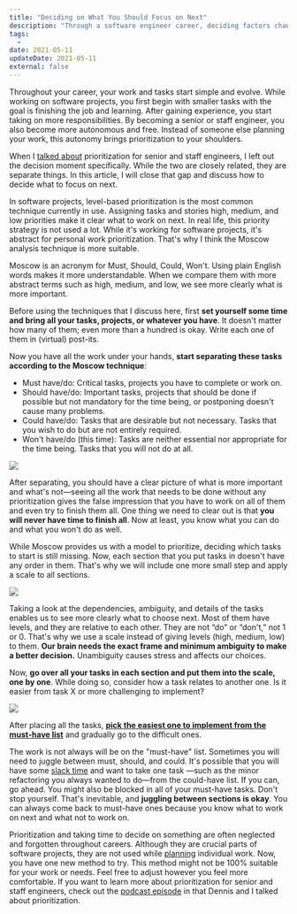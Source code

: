 ```yaml
---
title: "Deciding on What You Should Focus on Next"
description: "Through a software engineer career, deciding factors change, and we forget how to decide and focus on one thing. What you need to do is sit and prioritize."
tags:
  -
date: 2021-05-11
updateDate: 2021-05-11
external: false
---
```


Throughout your career, your work and tasks start simple and evolve. While working on software projects, you first begin with smaller tasks with the goal is finishing the job and learning. After gaining experience, you start taking on more responsibilities. By becoming a senior or staff engineer, you also become more autonomous and free. Instead of someone else planning your work, this autonomy brings prioritization to your shoulders.

When I [talked about](/prioritization-skills-for-senior-and-staff-software-engineers/) prioritization for senior and staff engineers, I left out the decision moment specifically. While the two are closely related, they are separate things. In this article, I will close that gap and discuss how to decide what to focus on next.

In software projects, level-based prioritization is the most common technique currently in use. Assigning tasks and stories high, medium, and low priorities make it clear what to work on next. In real life, this priority strategy is not used a lot. While it's working for software projects, it's abstract for personal work prioritization. That's why I think the Moscow analysis technique is more suitable.

Moscow is an acronym for Must, Should, Could, Won't. Using plain English words makes it more understandable. When we compare them with more abstract terms such as high, medium, and low, we see more clearly what is more important.

Before using the techniques that I discuss here, first **set yourself some time and bring all your tasks, projects, or whatever you have**. It doesn't matter how many of them; even more than a hundred is okay. Write each one of them in (virtual) post-its.

Now you have all the work under your hands, **start separating these tasks according to the Moscow technique**:

- Must have/do: Critical tasks, projects you have to complete or work on.
- Should have/do: Important tasks, projects that should be done if possible but not mandatory for the time being, or postponing doesn't cause many problems.
- Could have/do: Tasks that are desirable but not necessary. Tasks that you wish to do but are not entirely required.
- Won't have/do (this time): Tasks are neither essential nor appropriate for the time being. Tasks that you will not do at all.

![](/images/content/posts/deciding-on-what-you-should-focus-on-next/moscow-analysis.jpg)

After separating, you should have a clear picture of what is more important and what's not—seeing all the work that needs to be done without any prioritization gives the false impression that you have to work on all of them and even try to finish them all. One thing we need to clear out is that **you will never have time to finish all**. Now at least, you know what you can do and what you won't do as well.

While Moscow provides us with a model to prioritize, deciding which tasks to start is still missing. Now, each section that you put tasks in doesn't have any order in them. That's why we will include one more small step and apply a scale to all sections.

![](/images/content/posts/deciding-on-what-you-should-focus-on-next/dependency_scale.jpg)

Taking a look at the dependencies, ambiguity, and details of the tasks enables us to see more clearly what to choose next. Most of them have levels, and they are relative to each other. They are not “do” or “don't,” not 1 or 0. That's why we use a scale instead of giving levels (high, medium, low) to them. **Our brain needs the exact frame and minimum ambiguity to make a better decision.** Unambiguity causes stress and affects our choices.

Now, **go over all your tasks in each section and put them into the scale, one by one**. While doing so, consider how a task relates to another one. Is it easier from task X or more challenging to implement?

![](/images/content/posts/deciding-on-what-you-should-focus-on-next/moscow_analysis_with_dependency_scale.jpg)

After placing all the tasks, **[pick the easiest one to implement from the must-have list](/bias-towards-action/)** and gradually go to the difficult ones.

The work is not always will be on the "must-have" list. Sometimes you will need to juggle between must, should, and could. It's possible that you will have some [slack time](https://fs.blog/2021/05/slack/) and want to take one task —such as the minor refactoring you always wanted to do—from the could-have list. If you can, go ahead. You might also be blocked in all of your must-have tasks. Don't stop yourself. That's inevitable, and **juggling between sections is okay**. You can always come back to must-have ones because you know what to work on next and what not to work on.

Prioritization and taking time to decide on something are often neglected and forgotten throughout careers. Although they are crucial parts of software projects, they are not used while [planning](/top-3-tips-for-planners/) individual work. Now, you have one new method to try. This method might not be 100% suitable for your work or needs. Feel free to adjust however you feel more comfortable. If you want to learn more about prioritization for senior and staff engineers, check out the [podcast episode](https://candost.substack.com/p/15-prioritization-for-senior-and-787) in that Dennis and I talked about prioritization.